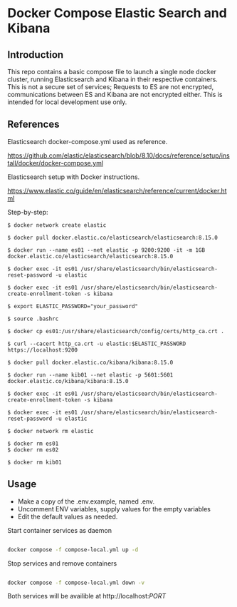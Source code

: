 # Docker Compose Elastic Search and Kibana

## Introduction

This repo contains a basic compose file to launch a single node docker cluster, running Elasticsearch and Kibana in their respective containers.
This is not a secure set of services; Requests to ES are not encrypted, communications between ES and Kibana are not encrypted either. This is intended for local development use only.

## References

Elasticsearch docker-compose.yml used as reference.

https://github.com/elastic/elasticsearch/blob/8.10/docs/reference/setup/install/docker/docker-compose.yml

Elasticsearch setup with Docker instructions.

https://www.elastic.co/guide/en/elasticsearch/reference/current/docker.html

Step-by-step:

```unix
$ docker network create elastic

$ docker pull docker.elastic.co/elasticsearch/elasticsearch:8.15.0

$ docker run --name es01 --net elastic -p 9200:9200 -it -m 1GB docker.elastic.co/elasticsearch/elasticsearch:8.15.0

$ docker exec -it es01 /usr/share/elasticsearch/bin/elasticsearch-reset-password -u elastic

$ docker exec -it es01 /usr/share/elasticsearch/bin/elasticsearch-create-enrollment-token -s kibana

$ export ELASTIC_PASSWORD="your_password"

$ source .bashrc

$ docker cp es01:/usr/share/elasticsearch/config/certs/http_ca.crt .

$ curl --cacert http_ca.crt -u elastic:$ELASTIC_PASSWORD https://localhost:9200

$ docker pull docker.elastic.co/kibana/kibana:8.15.0

$ docker run --name kib01 --net elastic -p 5601:5601 docker.elastic.co/kibana/kibana:8.15.0

$ docker exec -it es01 /usr/share/elasticsearch/bin/elasticsearch-create-enrollment-token -s kibana

$ docker exec -it es01 /usr/share/elasticsearch/bin/elasticsearch-reset-password -u elastic

$ docker network rm elastic

$ docker rm es01
$ docker rm es02

$ docker rm kib01
```

## Usage

-   Make a copy of the .env.example, named .env.
-   Uncomment ENV variables, supply values for the empty variables
-   Edit the default values as needed.

Start container services as daemon

```bash

docker compose -f compose-local.yml up -d
```

Stop services and remove containers

```bash

docker compose -f compose-local.yml down -v
```

Both services will be availible at http://localhost:<em>PORT</em>
